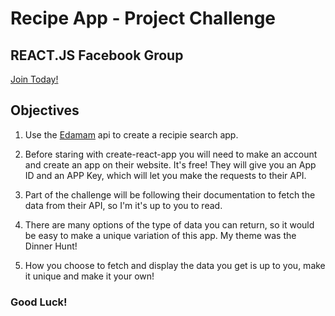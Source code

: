 # Recipe App - Project Challenge

## REACT.JS Facebook Group

[Join Today!](https://www.facebook.com/groups/LearnReactJS/)

## Objectives

1. Use the [Edamam](https://developer.edamam.com) api to create a recipie search app.

2. Before staring with create-react-app you will need to make an account and create an app on their website. It's free! They will give you an App ID and an APP Key, which will let you make the requests to their API.

3. Part of the challenge will be following their documentation to fetch the data from their API, so I'm it's up to you to read.

4. There are many options of the type of data you can return, so it would be easy to make a unique variation of this app. My theme was the Dinner Hunt!

5. How you choose to fetch and display the data you get is up to you, make it unique and make it your own!

### Good Luck!
